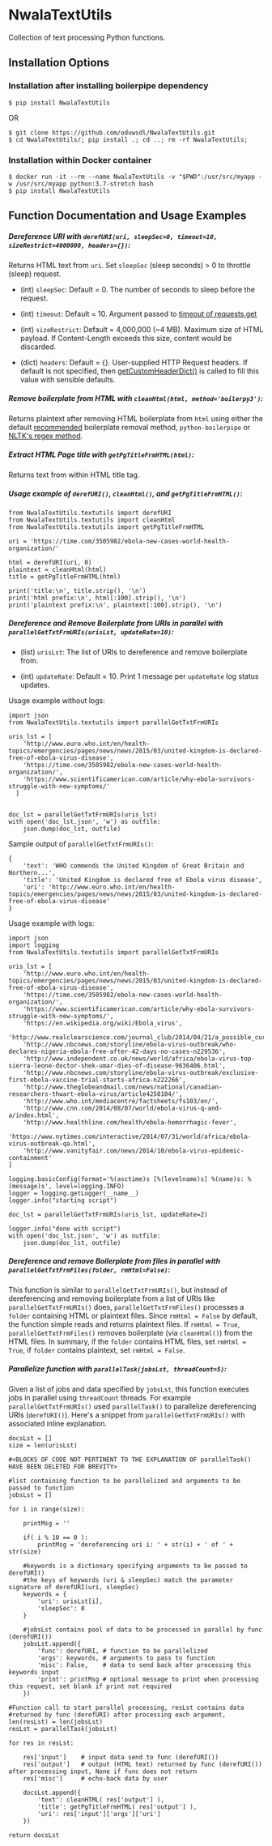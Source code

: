 # NwalaTextUtils

Collection of text processing Python functions.
## Installation Options

### Installation after installing boilerpipe dependency
```
$ pip install NwalaTextUtils
```
OR
```
$ git clone https://github.com/oduwsdl/NwalaTextUtils.git
$ cd NwalaTextUtils/; pip install .; cd ..; rm -rf NwalaTextUtils;
```
### Installation within Docker container
```
$ docker run -it --rm --name NwalaTextUtils -v "$PWD":/usr/src/myapp -w /usr/src/myapp python:3.7-stretch bash
$ pip install NwalaTextUtils
```

## Function Documentation and Usage Examples

##### Dereference URI with `derefURI(uri, sleepSec=0, timeout=10, sizeRestrict=4000000, headers={})`: 
Returns HTML text from `uri`. Set `sleepSec` (sleep seconds) > 0 to throttle (sleep) request.

* (int) `sleepSec`: Default = 0. The number of seconds to sleep before the request.

* (int)  `timeout`: Default = 10. Argument passed to [timeout of requests.get](https://2.python-requests.org/en/master/user/quickstart/#timeouts)

* (int)  `sizeRestrict`: Default = 4,000,000 (~4 MB). Maximum size of HTML payload. If Content-Length exceeds this size, content would be discarded.

* (dict) `headers`: Default = {}. User-supplied HTTP Request headers. If default is not specified, then [getCustomHeaderDict()](https://github.com/oduwsdl/NwalaTextUtils/blob/logfixes/NwalaTextUtils/textutils.py#L69) is called to fill this value with sensible defaults.

##### Remove boilerplate from HTML with `cleanHtml(html, method='boilerpy3')`:
Returns plaintext after removing HTML boilerplate from `html` using either the default [recommended](https://ws-dl.blogspot.com/2017/03/2017-03-20-survey-of-5-boilerplate.html) boilerplate removal method, `python-boilerpipe` or [NLTK's regex method](https://github.com/nltk/nltk/commit/39a303e5ddc4cdb1a0b00a3be426239b1c24c8bb).

##### Extract HTML Page title with `getPgTitleFrmHTML(html)`:
Returns text from within HTML title tag.

##### Usage example of `derefURI()`, `cleanHtml()`, and `getPgTitleFrmHTML()`:
```
from NwalaTextUtils.textutils import derefURI
from NwalaTextUtils.textutils import cleanHtml
from NwalaTextUtils.textutils import getPgTitleFrmHTML

uri = 'https://time.com/3505982/ebola-new-cases-world-health-organization/'

html = derefURI(uri, 0)
plaintext = cleanHtml(html)
title = getPgTitleFrmHTML(html)

print('title:\n', title.strip(), '\n')
print('html prefix:\n', html[:100].strip(), '\n')
print('plaintext prefix:\n', plaintext[:100].strip(), '\n')
```

##### Dereference and Remove Boilerplate from URIs in parallel with `parallelGetTxtFrmURIs(urisLst, updateRate=10)`:

* (list) `urisLst`: The list of URIs to dereference and remove boilerplate from.

* (int) `updateRate`: Default = 10. Print 1 message per `updateRate` log status updates.

Usage example without logs:
```
import json
from NwalaTextUtils.textutils import parallelGetTxtFrmURIs

uris_lst = [
    'http://www.euro.who.int/en/health-topics/emergencies/pages/news/news/2015/03/united-kingdom-is-declared-free-of-ebola-virus-disease',
    'https://time.com/3505982/ebola-new-cases-world-health-organization/',
    'https://www.scientificamerican.com/article/why-ebola-survivors-struggle-with-new-symptoms/'
  ]


doc_lst = parallelGetTxtFrmURIs(uris_lst)
with open('doc_lst.json', 'w') as outfile:
    json.dump(doc_lst, outfile)
```

Sample output of `parallelGetTxtFrmURIs()`:
```
{
	'text': 'WHO commends the United Kingdom of Great Britain and Northern...',
	'title': 'United Kingdom is declared free of Ebola virus disease',
	'uri': 'http://www.euro.who.int/en/health-topics/emergencies/pages/news/news/2015/03/united-kingdom-is-declared-free-of-ebola-virus-disease'
}
```

Usage example with logs:
```
import json
import logging
from NwalaTextUtils.textutils import parallelGetTxtFrmURIs

uris_lst = [
	'http://www.euro.who.int/en/health-topics/emergencies/pages/news/news/2015/03/united-kingdom-is-declared-free-of-ebola-virus-disease',
	'https://time.com/3505982/ebola-new-cases-world-health-organization/',
	'https://www.scientificamerican.com/article/why-ebola-survivors-struggle-with-new-symptoms/',
	'https://en.wikipedia.org/wiki/Ebola_virus',
	'http://www.realclearscience.com/journal_club/2014/04/21/a_possible_cure_for_ebola_virus_infection_108610.html',
	'http://www.nbcnews.com/storyline/ebola-virus-outbreak/who-declares-nigeria-ebola-free-after-42-days-no-cases-n229536',
	'http://www.independent.co.uk/news/world/africa/ebola-virus-top-sierra-leone-doctor-shek-umar-dies-of-disease-9636406.html',
	'http://www.nbcnews.com/storyline/ebola-virus-outbreak/exclusive-first-ebola-vaccine-trial-starts-africa-n222266',
	'http://www.theglobeandmail.com/news/national/canadian-researchers-thwart-ebola-virus/article4258104/',
	'http://www.who.int/mediacentre/factsheets/fs103/en/',
	'http://www.cnn.com/2014/08/07/world/ebola-virus-q-and-a/index.html',
	'http://www.healthline.com/health/ebola-hemorrhagic-fever',
	'https://www.nytimes.com/interactive/2014/07/31/world/africa/ebola-virus-outbreak-qa.html',
	'http://www.vanityfair.com/news/2014/10/ebola-virus-epidemic-containment'
]

logging.basicConfig(format='%(asctime)s [%(levelname)s] %(name)s: %(message)s', level=logging.INFO)
logger = logging.getLogger(__name__)
logger.info("starting script")

doc_lst = parallelGetTxtFrmURIs(uris_lst, updateRate=2)

logger.info("done with script")
with open('doc_lst.json', 'w') as outfile:
    json.dump(doc_lst, outfile)
```

##### Dereference and remove Boilerplate from files in parallel with `parallelGetTxtFrmFiles(folder, rmHtml=False)`:
This function is similar to `parallelGetTxtFrmURIs()`, but instead of dereferencing and removing boilerplate from a list of URIs like `parallelGetTxtFrmURIs()` does, `parallelGetTxtFrmFiles()` processes a `folder` containing HTML or plaintext files. Since `rmHtml = False` by default, the function simple reads and returns plaintext files. If `rmHtml = True`, `parallelGetTxtFrmFiles()` removes boilerplate (via `cleanHtml()`) from the HTML files. In summary, if the `folder` contains HTML files, set `rmHtml = True`, if `folder` contains plaintext, set `rmHtml = False`.

##### Parallelize function with `parallelTask(jobsLst, threadCount=5)`:
Given a list of jobs and data specified by `jobsLst`, this function executes jobs in parallel using `threadCount` threads. For example `parallelGetTxtFrmURIs()` used `parallelTask()` to parallelize dereferencing URIs (`derefURI()`). Here's a snippet from `parallelGetTxtFrmURIs()` with associated inline explanation.

```
docsLst = []
size = len(urisLst)

#<BLOCKS OF CODE NOT PERTINENT TO THE EXPLANATION OF parallelTask() HAVE BEEN DELETED FOR BREVITY>

#list containing function to be parallelized and arguments to be passed to function
jobsLst = []

for i in range(size):

	printMsg = ''

	if( i % 10 == 0 ):
		printMsg = 'dereferencing uri i: ' + str(i) + ' of ' + str(size)

	#keywords is a dictionary specifying arguments to be passed to derefURI()
	#the keys of keywords (uri & sleepSec) match the parameter signature of derefURI(uri, sleepSec)
	keywords = {
		'uri': urisLst[i],
		'sleepSec': 0
	}

	#jobsLst contains pool of data to be processed in parallel by func (derefURI())
	jobsLst.append({
		'func': derefURI, # function to be parallelized
		'args': keywords, # arguments to pass to function
		'misc': False,    # data to send back after processing this keywords input
		'print': printMsg # optional message to print when processing this request, set blank if print not required
	})

#Function call to start parallel processing, resLst contains data 
#returned by func (derefURI) after processing each argument, len(resLst) = len(jobsLst)
resLst = parallelTask(jobsLst)

for res in resLst:
	
	res['input'] 	# input data send to func (derefURI())
	res['output']	# output (HTML text) returned by func (derefURI()) after processing input, None if func does not return
	res['misc']  	# echo-back data by user

	docsLst.append({
		'text': cleanHTML( res['output'] ),
		'title': getPgTitleFrmHTML( res['output'] ),
		'uri': res['input']['args']['uri']
	})

return docsLst
```

